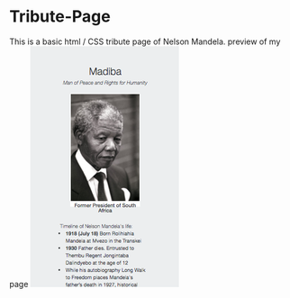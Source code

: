 # Tribute-Page
This is a basic html / CSS tribute page of Nelson Mandela. 
preview of my page
![alt text](screenshot_tribute_page.png "Backgorund image")
